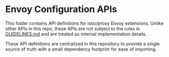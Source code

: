 # Envoy Configuration APIs

This folder contains API definitions for istio/proxy Envoy extensions. Unlike other
APIs in this repo, these APIs are not subject to the rules in [GUIDELINES.md](../GUIDELINES.md)
and are treated as internal implementation details.

These API definitions are centralized in this repository to provide a single source of truth
with a small dependency footprint for ease of importing.
